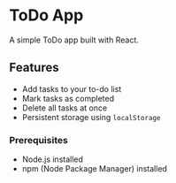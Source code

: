 # ToDo App

A simple ToDo app built with React.

## Features

- Add tasks to your to-do list
- Mark tasks as completed
- Delete all tasks at once
- Persistent storage using `localStorage`

### Prerequisites

- Node.js installed
- npm (Node Package Manager) installed